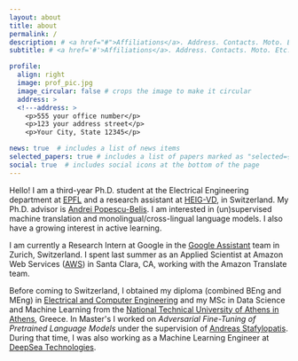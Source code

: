 ```yaml
---
layout: about
title: about
permalink: /
description: # <a href="#">Affiliations</a>. Address. Contacts. Moto. Etc.
subtitle: # <a href='#'>Affiliations</a>. Address. Contacts. Moto. Etc.

profile:
  align: right
  image: prof_pic.jpg
  image_circular: false # crops the image to make it circular
  address: >
  <!---address: >
    <p>555 your office number</p>
    <p>123 your address street</p>
    <p>Your City, State 12345</p>

news: true  # includes a list of news items
selected_papers: true # includes a list of papers marked as "selected={true}"
social: true  # includes social icons at the bottom of the page
---
```


Hello! I am a third-year Ph.D. student at the Electrical Engineering department at [EPFL](https://www.epfl.ch/en/) and a research assistant at [HEIG-VD](https://heig-vd.ch/), in Switzerland. My Ph.D. advisor is [Andrei Popescu-Belis](http://iict-space.heig-vd.ch/apu/). I am interested in (un)supervised machine translation and monolingual/cross-lingual language models. I also have a growing interest in active learning.

I am currently a Research Intern at Google in the [Google Assistant](https://assistant.google.com/) team in Zurich, Switzerland. I spent last summer as an Applied Scientist at Amazon Web Services ([AWS](https://aws.amazon.com/translate/)) in Santa Clara, CA, working with the Amazon Translate team.

Before coming to Switzerland, I obtained my diploma (combined BEng and MEng) in [Electrical and Computer Engineering](https://www.ece.ntua.gr/en) and my MSc in Data Science and Machine Learning from the [National Technical University of Athens in Athens](https://www.ntua.gr/en/), Greece. In Master's I worked on _Adversarial Fine-Tuning of Pretrained Language Models_ under the supervision of [Andreas Stafylopatis](https://www.semanticscholar.org/author/A.-Stafylopatis/1684529?sort=pub-date). During that time, I was also working as a Machine Learning Engineer at [DeepSea Technologies](https://www.deepsea.ai/).  
